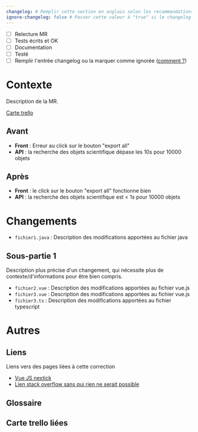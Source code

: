 ```yaml
---
changelog: # Remplir cette section en anglais selon les recommandations d'écriture du changelog
ignore-changelog: false # Passer cette valeur à "true" si le changelog n'est pas pertinent pour cette MR
---
```


- [ ] Relecture MR
- [ ] Tests écrits et OK
- [ ] Documentation
- [ ] Testé
- [ ] Remplir l'entrée changelog ou la marquer comme ignorée
  ([comment ?](https://forgemia.inra.fr/OpenSILEX/opensilex-dev-tools/-/blob/master/docs/workflow/conventions/mr_redaction.md?ref_type=heads#description))

# Contexte

Description de la MR.

[Carte trello](https://trello.com/)

## Avant

- **Front** : Erreur au click sur le bouton "export all"
- **API** : la recherche des objets scientifique dépase les 10s pour 10000 objets

## Après

- **Front** : le click sur le bouton "export all" fonctionne bien
- **API** : la recherche des objets scientifique est < 1s pour 10000 objets

# Changements

- `fichier1.java` : Description des modifications apportées au fichier java

## Sous-partie 1

Description plus précise d'un changement, qui nécessite plus de contexte/d'informations pour être bien compris.


- `fichier2.vue` : Description des modifications apportées au fichier vue.js
- `fichier3.vue` : Description des modifications apportées au fichier vue.js
- `fichier3.ts` : Description des modifications apportées au fichier typescript


# Autres

## Liens

Liens vers des pages liées à cette correction

- [Vue JS nextick](https://vuejs.org/api/general.html#nexttick)
- [Lien stack overflow sans qui rien ne serait possible](https://stackoverflow.com/questions/tagged/rdf4j)

## Glossaire

## Carte trello liées
